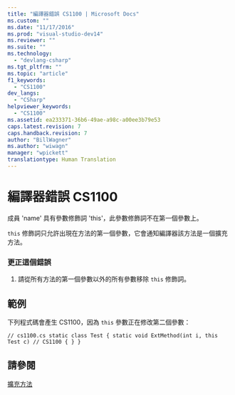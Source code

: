```yaml
---
title: "編譯器錯誤 CS1100 | Microsoft Docs"
ms.custom: ""
ms.date: "11/17/2016"
ms.prod: "visual-studio-dev14"
ms.reviewer: ""
ms.suite: ""
ms.technology: 
  - "devlang-csharp"
ms.tgt_pltfrm: ""
ms.topic: "article"
f1_keywords: 
  - "CS1100"
dev_langs: 
  - "CSharp"
helpviewer_keywords: 
  - "CS1100"
ms.assetid: ea233371-36b6-49ae-a98c-a00ee3b79e53
caps.latest.revision: 7
caps.handback.revision: 7
author: "BillWagner"
ms.author: "wiwagn"
manager: "wpickett"
translationtype: Human Translation
---
```

# 編譯器錯誤 CS1100
成員 'name' 具有參數修飾詞 'this'，此參數修飾詞不在第一個參數上。  
  
 `this` 修飾詞只允許出現在方法的第一個參數，它會通知編譯器該方法是一個擴充方法。  
  
### 更正這個錯誤  
  
1.  請從所有方法的第一個參數以外的所有參數移除 `this` 修飾詞。  
  
## 範例  
 下列程式碼會產生 CS1100，因為 `this`  參數正在修改第二個參數：  
  
```  
// cs1100.cs static class Test { static void ExtMethod(int i, this Test c) // CS1100 { } }  
```  
  
## 請參閱  
 [擴充方法](../../csharp/programming-guide/classes-and-structs/extension-methods.md)